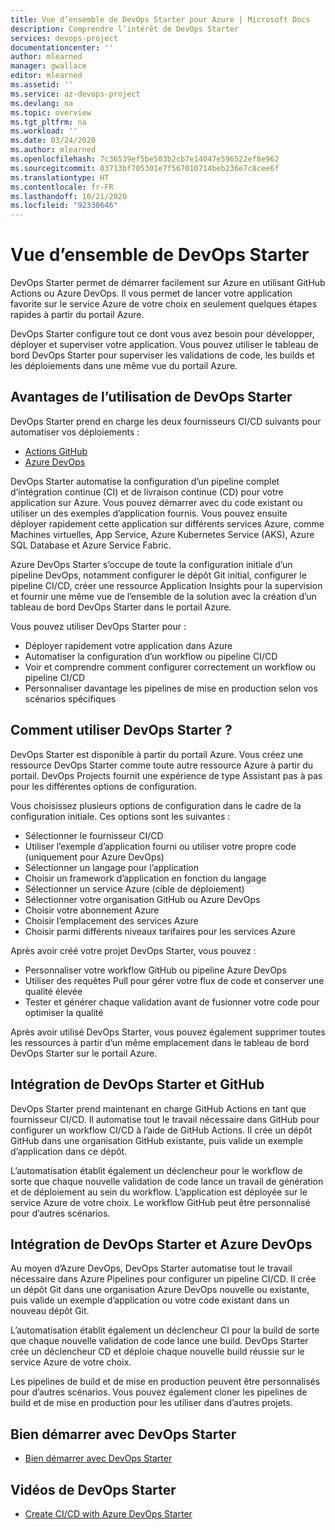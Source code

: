 ```yaml
---
title: Vue d’ensemble de DevOps Starter pour Azure | Microsoft Docs
description: Comprendre l’intérêt de DevOps Starter
services: devops-project
documentationcenter: ''
author: mlearned
manager: gwallace
editor: mlearned
ms.assetid: ''
ms.service: az-devops-project
ms.devlang: na
ms.topic: overview
ms.tgt_pltfrm: na
ms.workload: ''
ms.date: 03/24/2020
ms.author: mlearned
ms.openlocfilehash: 7c36539ef5be503b2cb7e14047e596522ef8e962
ms.sourcegitcommit: 03713bf705301e7f567010714beb236e7c8cee6f
ms.translationtype: HT
ms.contentlocale: fr-FR
ms.lasthandoff: 10/21/2020
ms.locfileid: "92330646"
---
```

# <a name="overview-of-devops-starter"></a>Vue d’ensemble de DevOps Starter

 DevOps Starter permet de démarrer facilement sur Azure en utilisant GitHub Actions ou Azure DevOps. Il vous permet de lancer votre application favorite sur le service Azure de votre choix en seulement quelques étapes rapides à partir du portail Azure. 

 DevOps Starter configure tout ce dont vous avez besoin pour développer, déployer et superviser votre application. Vous pouvez utiliser le tableau de bord DevOps Starter pour superviser les validations de code, les builds et les déploiements dans une même vue du portail Azure.

## <a name="advantages-of-using-devops-starter"></a>Avantages de l’utilisation de DevOps Starter

  DevOps Starter prend en charge les deux fournisseurs CI/CD suivants pour automatiser vos déploiements :
  * [Actions GitHub](https://github.com/features/actions)
  * [Azure DevOps](https://azure.microsoft.com/services/devops)

  DevOps Starter automatise la configuration d’un pipeline complet d’intégration continue (CI) et de livraison continue (CD) pour votre application sur Azure.  Vous pouvez démarrer avec du code existant ou utiliser un des exemples d’application fournis. Vous pouvez ensuite déployer rapidement cette application sur différents services Azure, comme Machines virtuelles, App Service, Azure Kubernetes Service (AKS), Azure SQL Database et Azure Service Fabric.  

  Azure DevOps Starter s’occupe de toute la configuration initiale d’un pipeline DevOps, notamment configurer le dépôt Git initial, configurer le pipeline CI/CD, créer une ressource Application Insights pour la supervision et fournir une même vue de l’ensemble de la solution avec la création d’un tableau de bord DevOps Starter dans le portail Azure.

Vous pouvez utiliser DevOps Starter pour :

* Déployer rapidement votre application dans Azure
* Automatiser la configuration d’un workflow ou pipeline CI/CD
* Voir et comprendre comment configurer correctement un workflow ou pipeline CI/CD
* Personnaliser davantage les pipelines de mise en production selon vos scénarios spécifiques

## <a name="how-to-use-devops-starter"></a>Comment utiliser DevOps Starter ?

  DevOps Starter est disponible à partir du portail Azure. Vous créez une ressource DevOps Starter comme toute autre ressource Azure à partir du portail. DevOps Projects fournit une expérience de type Assistant pas à pas pour les différentes options de configuration.  

Vous choisissez plusieurs options de configuration dans le cadre de la configuration initiale. Ces options sont les suivantes :

* Sélectionner le fournisseur CI/CD
* Utiliser l’exemple d’application fourni ou utiliser votre propre code (uniquement pour Azure DevOps)
* Sélectionner un langage pour l’application
* Choisir un framework d’application en fonction du langage
* Sélectionner un service Azure (cible de déploiement)
* Sélectionner votre organisation GitHub ou Azure DevOps
* Choisir votre abonnement Azure
* Choisir l’emplacement des services Azure
* Choisir parmi différents niveaux tarifaires pour les services Azure

Après avoir créé votre projet DevOps Starter, vous pouvez :

* Personnaliser votre workflow GitHub ou pipeline Azure DevOps
* Utiliser des requêtes Pull pour gérer votre flux de code et conserver une qualité élevée
* Tester et générer chaque validation avant de fusionner votre code pour optimiser la qualité

Après avoir utilisé DevOps Starter, vous pouvez également supprimer toutes les ressources à partir d’un même emplacement dans le tableau de bord DevOps Starter sur le portail Azure.

## <a name="devops-starter-and-github-integration"></a>Intégration de DevOps Starter et GitHub

DevOps Starter prend maintenant en charge GitHub Actions en tant que fournisseur CI/CD. Il automatise tout le travail nécessaire dans GitHub pour configurer un workflow CI/CD à l’aide de GitHub Actions. Il crée un dépôt GitHub dans une organisation GitHub existante, puis valide un exemple d’application dans ce dépôt.  

L’automatisation établit également un déclencheur pour le workflow de sorte que chaque nouvelle validation de code lance un travail de génération et de déploiement au sein du workflow. L’application est déployée sur le service Azure de votre choix. Le workflow GitHub peut être personnalisé pour d’autres scénarios. 

## <a name="devops-starter-and-azure-devops-integration"></a>Intégration de DevOps Starter et Azure DevOps

Au moyen d’Azure DevOps, DevOps Starter automatise tout le travail nécessaire dans Azure Pipelines pour configurer un pipeline CI/CD. Il crée un dépôt Git dans une organisation Azure DevOps nouvelle ou existante, puis valide un exemple d’application ou votre code existant dans un nouveau dépôt Git.  

L’automatisation établit également un déclencheur CI pour la build de sorte que chaque nouvelle validation de code lance une build. DevOps Starter crée un déclencheur CD et déploie chaque nouvelle build réussie sur le service Azure de votre choix.  

Les pipelines de build et de mise en production peuvent être personnalisés pour d’autres scénarios. Vous pouvez également cloner les pipelines de build et de mise en production pour les utiliser dans d’autres projets.

## <a name="getting-started-with-devops-starter"></a>Bien démarrer avec DevOps Starter

* [Bien démarrer avec DevOps Starter](./azure-devops-project-github.md)

##  <a name="devops-starter-videos"></a>Vidéos de DevOps Starter

* [Create CI/CD with Azure DevOps Starter](https://www.youtube.com/watch?v=NuYDAs3kNV8)
